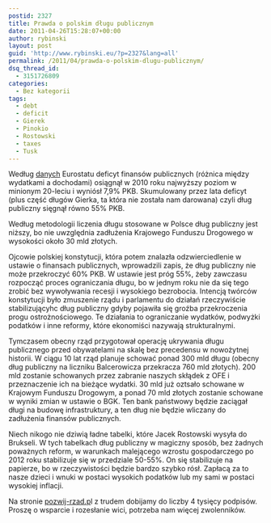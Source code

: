 ```yaml
---
postid: 2327
title: Prawda o polskim długu publicznym
date: 2011-04-26T15:28:07+00:00
author: rybinski
layout: post
guid: 'http://www.rybinski.eu/?p=2327&lang=all'
permalink: /2011/04/prawda-o-polskim-dlugu-publicznym/
dsq_thread_id:
  - 3151726809
categories:
  - Bez kategorii
tags:
  - debt
  - deficit
  - Gierek
  - Pinokio
  - Rostowski
  - taxes
  - Tusk
---
```

Według [danych](http://www.stat.gov.pl/gus/5840_1377_PLK_HTML.htm) Eurostatu deficyt finansów publicznych (różnica między wydatkami a dochodami) osiągnął w 2010 roku najwyższy poziom w minionym 20-leciu i wyniósł 7,9% PKB. Skumulowany przez lata deficyt (plus część długów Gierka, ta która nie została nam darowana) czyli dług publiczny sięgnął równo 55% PKB.

Według metodologii liczenia długu stosowane w Polsce dług publiczny jest niższy, bo nie uwzględnia zadłużenia Krajowego Funduszu Drogowego w wysokości około 30 mld złotych.

Ojcowie polskiej konstytucji, która potem znalazła odzwierciedlenie w ustawie o finansach publicznych, wprowadzili zapis, że dług publiczny nie może przekroczyć 60% PKB. W ustawie jest próg 55%, żeby zawczasu rozpocząć proces ograniczania długu, bo w jednym roku nie da się tego zrobić bez wywoływania recesji i wysokiego bezrobocia. Intencją twórców konstytucji było zmuszenie rządu i parlamentu do działań rzeczywiście stabilizującyhc dług publiczny gdyby pojawiła się groźba przekroczenia progu ostrożnościowego. Te działania to ograniczanie wydatków, podwyżki podatków i inne reformy, które ekonomiści nazywają strukturalnymi.

Tymczasem obecny rząd przygotował operację ukrywania długu publicznego przed obywatelami na skalę bez precedensu w nowożytnej historii. W ciągu 10 lat rząd planuje schować ponad 300 mld długu (obecny dług publiczny na liczniku Balcerowicza przekracza 760 mld złotych). 200 mld zostanie schowanych przez zabranie naszych skłądek z OFE i przeznaczenie ich na bieżące wydatki. 30 mld już oztsało schowane w Krajowym Funduszu Drogowym, a ponad 70 mld złotych zostanie schowane w wyniki zmian w ustawie o BGK. Ten bank państwowy będzie zaciągał długi na budowę infrastruktury, a ten dług nie będzie wliczany do zadłużenia finansów publicznych.

Niech nikogo nie dziwią ładne tabelki, które Jacek Rostowski wysyła do Brukseli. W tych tabelkach dług publiczny w magiczny sposób, bez żadnych poważnych reform, w warunkach malejącego wzrostu gospodarczego po 2012 roku stabilizuje się w przedziale 50-55%. On się stabilizuje na papierze, bo w rzeczywistości będzie bardzo szybko rósł. Zapłacą za to nasze dzieci i wnuki w postaci wysokich podatków lub my sami w postaci wysokiej inflacji.

Na stronie [pozwij-rzad.p](http://www.pozwij-rzad.pl)l z trudem dobijamy do liczby 4 tysięcy podpisów. Proszę o wsparcie i rozesłanie wici, potrzeba nam więcej zwolenników.
